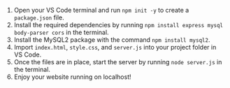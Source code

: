 1. Open your VS Code terminal and run `npm init -y` to create a `package.json` file.
2. Install the required dependencies by running `npm install express mysql body-parser cors` in the terminal.
3. Install the MySQL2 package with the command `npm install mysql2`.
4. Import `index.html`, `style.css`, and `server.js` into your project folder in VS Code.
5. Once the files are in place, start the server by running `node server.js` in the terminal.
6. Enjoy your website running on localhost!
